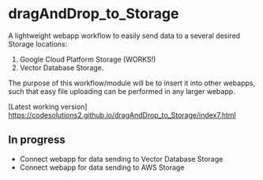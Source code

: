 # dragAndDrop_to_Storage

A lightweight webapp workflow to easily send data to a several desired Storage locations:

1. Google Cloud Platform Storage (WORKS!)
2. Vector Database Storage. 

The purpose of this workflow/module will be to insert it into other webapps, such that easy file uploading can be performed in any larger webapp.



[Latest working version] https://codesolutions2.github.io/dragAndDrop_to_Storage/index7.html


## In progress
- Connect webapp for data sending to Vector Database Storage
- Connect webapp for data sending to AWS Storage
